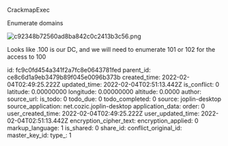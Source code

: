 CrackmapExec

Enumerate domains

![c92348b72560ad8ba842c0c2413b3c56.png](:/e7a7156324bc46f89eda08ee59907c5d)

Looks like .100 is our DC, and we will need to enumerate 101 or 102 for the access to 100

id: fc9c0fd454a341f2a7fc8e0643781fed
parent_id: ce8c6d1a9eb3479b89f045e0096b373b
created_time: 2022-02-04T02:49:25.222Z
updated_time: 2022-02-04T02:51:13.442Z
is_conflict: 0
latitude: 0.00000000
longitude: 0.00000000
altitude: 0.0000
author: 
source_url: 
is_todo: 0
todo_due: 0
todo_completed: 0
source: joplin-desktop
source_application: net.cozic.joplin-desktop
application_data: 
order: 0
user_created_time: 2022-02-04T02:49:25.222Z
user_updated_time: 2022-02-04T02:51:13.442Z
encryption_cipher_text: 
encryption_applied: 0
markup_language: 1
is_shared: 0
share_id: 
conflict_original_id: 
master_key_id: 
type_: 1